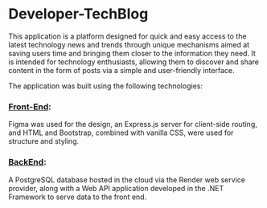 # Developer-TechBlog
This application is a platform designed for quick and easy access to the latest technology news and trends through unique mechanisms aimed at saving users time and bringing them closer to the information they need. It is intended for technology enthusiasts, allowing them to discover and share content in the form of posts via a simple and user-friendly interface.

The application was built using the following technologies:
### [Front-End](https://github.com/qa-codecademy/sp2024-cp04-dtb-2): 
Figma was used for the design, an Express.js server for client-side routing, and HTML and Bootstrap, combined with vanilla CSS, were used for structure and styling.

### [BackEnd](https://github.com/qa-codecademy/sp2024-cp04-dtb-2-phase2):
A PostgreSQL database hosted in the cloud via the Render web service provider, along with a Web API application developed in the .NET Framework to serve data to the front end.
